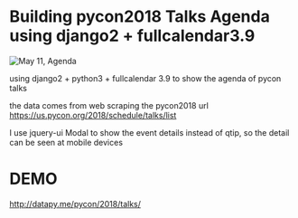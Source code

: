# Building pycon2018 Talks Agenda using django2 + fullcalendar3.9

![May 11, Agenda](https://github.com/lumega/scrapers/blob/master/talks/docs/img.png)

using django2 + python3 + fullcalendar 3.9 to show the agenda of pycon talks

the data comes from web scraping the pycon2018 url https://us.pycon.org/2018/schedule/talks/list

I use jquery-ui Modal to show the event details instead of qtip, so the detail can be seen at mobile devices

# DEMO

http://datapy.me/pycon/2018/talks/
